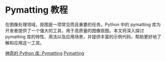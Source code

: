 # Pymatting 教程

<show-structure depth="2"/>

在图像处理领域，抠图是一项常见而且重要的任务。Python 中的 pymatting 库为开发者提供了一个强大的工具，用于高质量的图像抠图。本文将深入探讨 pymatting 库的特性、用法以及应用场景，并提供丰富的示例代码，帮助更好地了解和应用这一工具。

<seealso>
<category ref="ref_docs">
    <a href="https://mp.weixin.qq.com/s/iPqqrYImN-uXrkoKEAVqWQ">神奇的 Python 库: Pymatting</a>
</category>
<category ref="ref_github">
    <a href="https://github.com/pymatting/pymatting">Pymatting</a>
</category>
<category ref="ref_issues">
</category>
<category ref="ref_hf">
</category>
<category ref="ref_ms">
</category>
</seealso>